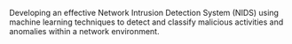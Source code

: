 Developing an effective Network Intrusion Detection System (NIDS) using machine learning techniques to detect and classify malicious activities and anomalies within a network environment.
